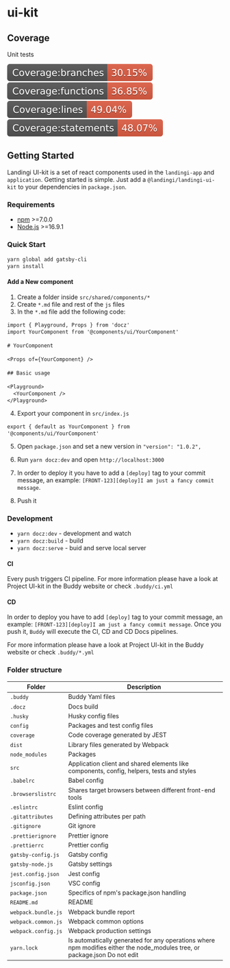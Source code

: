 # ui-kit

## Coverage
Unit tests

![img](coverage/badge-branches.svg)
![img](coverage/badge-functions.svg)
![img](coverage/badge-lines.svg)
![img](coverage/badge-statements.svg)

## Getting Started

Landingi UI-kit is a set of react components used in the `landingi-app` and `application`.
Getting started is simple. Just add a `@landingi/landingi-ui-kit` to your dependencies in `package.json`.

### Requirements

- [npm](https://www.npmjs.com/get-npm) >=7.0.0
- [Node.js](https://nodejs.org/en/download/) >=16.9.1

### Quick Start

```
yarn global add gatsby-cli
yarn install
```

#### Add a New component

1. Create a folder inside `src/shared/components/*`
2. Create `*.md` file and rest of the `js` files
3. In the `*.md` file add the following code:

```
import { Playground, Props } from 'docz'
import YourComponent from '@components/ui/YourComponent'

# YourComponent

<Props of={YourComponent} />

## Basic usage

<Playground>
  <YourComponent />
</Playground>
```

4. Export your component in `src/index.js`

```
export { default as YourComponent } from '@components/ui/YourComponent'
```

5. Open `package.json` and set a new version in `"version": "1.0.2",`

6. Run `yarn docz:dev` and open `http://localhost:3000`

7. In order to deploy it you have to add a `[deploy]` tag to your commit message, an example: `[FRONT-123][deploy]I am just a fancy commit message`.

8. Push it

### Development

- `yarn docz:dev` - development and watch
- `yarn docz:build` - build
- `yarn docz:serve` - buid and serve local server

#### CI

Every push triggers CI pipeline. For more information please have a look at Project UI-kit in the Buddy website or check `.buddy/ci.yml`

#### CD

In order to deploy you have to add `[deploy]` tag to your commit message, an example: `[FRONT-123][deploy]I am just a fancy commit message`. Once you push it, `Buddy` will execute the CI, CD and CD Docs pipelines.

For more information please have a look at Project UI-kit in the Buddy website or check `.buddy/*.yml`

### Folder structure

Folder                      | Description
------------------          | -----------
`.buddy`                    | Buddy Yaml files
`.docz`                     | Docs build
`.husky`                    | Husky config files
`config`                    | Packages and test config files
`coverage`                  | Code coverage generated by JEST
`dist`                      | Library files generated by Webpack
`node_modules`              | Packages
`src`                       | Application client and shared elements like components, config, helpers, tests and styles
`.babelrc`                  | Babel config
`.browserslistrc`           | Shares target browsers between different front-end tools
`.eslintrc`                 | Eslint config
`.gitattributes`            | Defining attributes per path
`.gitignore`                | Git ignore
`.prettierignore`           | Prettier ignore
`.prettierrc`               | Prettier config
`gatsby-config.js`          | Gatsby config
`gatsby-node.js`            | Gatsby settings
`jest.config.json`          | Jest config
`jsconfig.json`             | VSC config
`package.json`              | Specifics of npm's package.json handling
`README.md`                 | README
`webpack.bundle.js`  | Webpack bundle report
`webpack.common.js`         | Webpack common options
`webpack.config.js`         | Webpack production settings
`yarn.lock`                 | Is automatically generated for any operations where npm modifies either the node_modules  tree, or package.json Do not edit

